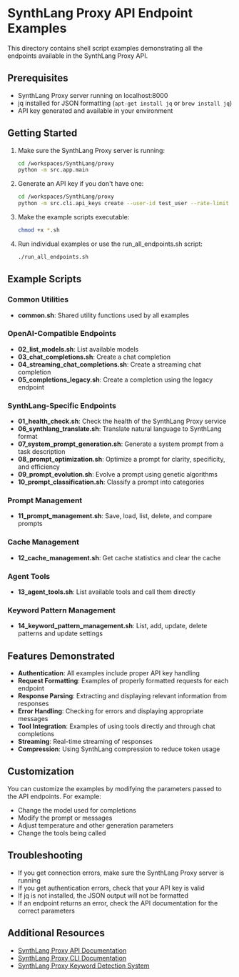 # SynthLang Proxy API Endpoint Examples

This directory contains shell script examples demonstrating all the endpoints available in the SynthLang Proxy API.

## Prerequisites

- SynthLang Proxy server running on localhost:8000
- jq installed for JSON formatting (`apt-get install jq` or `brew install jq`)
- API key generated and available in your environment

## Getting Started

1. Make sure the SynthLang Proxy server is running:
   ```bash
   cd /workspaces/SynthLang/proxy
   python -m src.app.main
   ```

2. Generate an API key if you don't have one:
   ```bash
   cd /workspaces/SynthLang/proxy
   python -m src.cli.api_keys create --user-id test_user --rate-limit 100 --save-env
   ```

3. Make the example scripts executable:
   ```bash
   chmod +x *.sh
   ```

4. Run individual examples or use the run_all_endpoints.sh script:
   ```bash
   ./run_all_endpoints.sh
   ```

## Example Scripts

### Common Utilities

- **common.sh**: Shared utility functions used by all examples

### OpenAI-Compatible Endpoints

- **02_list_models.sh**: List available models
- **03_chat_completions.sh**: Create a chat completion
- **04_streaming_chat_completions.sh**: Create a streaming chat completion
- **05_completions_legacy.sh**: Create a completion using the legacy endpoint

### SynthLang-Specific Endpoints

- **01_health_check.sh**: Check the health of the SynthLang Proxy service
- **06_synthlang_translate.sh**: Translate natural language to SynthLang format
- **07_system_prompt_generation.sh**: Generate a system prompt from a task description
- **08_prompt_optimization.sh**: Optimize a prompt for clarity, specificity, and efficiency
- **09_prompt_evolution.sh**: Evolve a prompt using genetic algorithms
- **10_prompt_classification.sh**: Classify a prompt into categories

### Prompt Management

- **11_prompt_management.sh**: Save, load, list, delete, and compare prompts

### Cache Management

- **12_cache_management.sh**: Get cache statistics and clear the cache

### Agent Tools

- **13_agent_tools.sh**: List available tools and call them directly

### Keyword Pattern Management

- **14_keyword_pattern_management.sh**: List, add, update, delete patterns and update settings

## Features Demonstrated

- **Authentication**: All examples include proper API key handling
- **Request Formatting**: Examples of properly formatted requests for each endpoint
- **Response Parsing**: Extracting and displaying relevant information from responses
- **Error Handling**: Checking for errors and displaying appropriate messages
- **Tool Integration**: Examples of using tools directly and through chat completions
- **Streaming**: Real-time streaming of responses
- **Compression**: Using SynthLang compression to reduce token usage

## Customization

You can customize the examples by modifying the parameters passed to the API endpoints. For example:

- Change the model used for completions
- Modify the prompt or messages
- Adjust temperature and other generation parameters
- Change the tools being called

## Troubleshooting

- If you get connection errors, make sure the SynthLang Proxy server is running
- If you get authentication errors, check that your API key is valid
- If jq is not installed, the JSON output will not be formatted
- If an endpoint returns an error, check the API documentation for the correct parameters

## Additional Resources

- [SynthLang Proxy API Documentation](../../docs/api.md)
- [SynthLang Proxy CLI Documentation](../../docs/cli.md)
- [SynthLang Proxy Keyword Detection System](../../docs/keyword_detection.md)